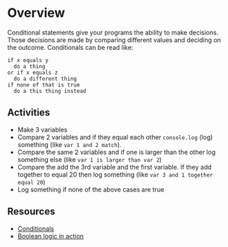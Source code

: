 # Overview

Conditional statements give your programs the ability to make decisions. Those decisions are made by comparing different values and deciding on the outcome. Conditionals can be read like:

```
if x equals y
  do a thing
or if x equals z
  do a different thing
if none of that is true
  do a this thing instead
```

## Activities

- Make 3 variables
- Compare 2 variables and if they equal each other `console.log` (log) something (like `var 1 and 2 match`).
- Compare the same 2 variables and if one is larger than the other log something else (like `var 1 is larger than var 2`)
- Compare the add the 3rd variable and the first variable. If they add together to equal 20 then log something (like `var 3 and 1 together equal 20`)
- Log something if none of the above cases are true

## Resources

- [Conditionals](https://javascript.info/ifelse)
- [Boolean logic in action](https://www.bloomberg.com/graphics/2015-paul-ford-what-is-code/#lets-begin)

